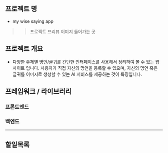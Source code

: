 ## 프로젝트 명
- my wise saying app

 >> 프로젝트 프리뷰 이미지 들어가는 곳

## 프로젝트 개요
- 다양한 주제별 명언/글귀를 간단한 인터페이스를 사용해서 정리하여 볼 수 있는 웹 사이트 입니다. 사용자가 직접 자신의 명언을 등록할 수 있으며, 자신의 명언 혹은 글귀를 이미지로 생성할 수 있는 AI 서비스를 제공하는 것이 특징입니다.


## 프레임워크 / 라이브러리
### 프론트엔드

### 백엔드

---
## 할일목록
